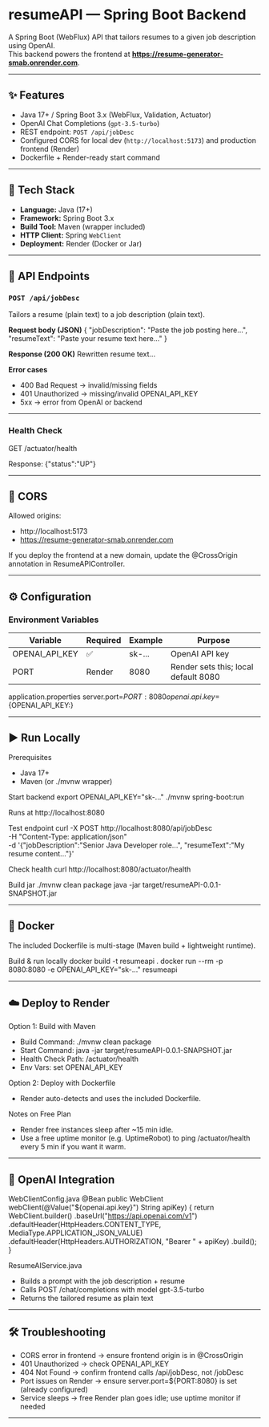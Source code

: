 # resumeAPI — Spring Boot Backend

A Spring Boot (WebFlux) API that tailors resumes to a given job description using OpenAI.  
This backend powers the frontend at **https://resume-generator-smab.onrender.com**.

---

## ✨ Features
- Java 17+ / Spring Boot 3.x (WebFlux, Validation, Actuator)
- OpenAI Chat Completions (`gpt-3.5-turbo`)
- REST endpoint: `POST /api/jobDesc`
- Configured CORS for local dev (`http://localhost:5173`) and production frontend (Render)
- Dockerfile + Render-ready start command

---

## 🧱 Tech Stack
- **Language:** Java (17+)
- **Framework:** Spring Boot 3.x
- **Build Tool:** Maven (wrapper included)
- **HTTP Client:** Spring `WebClient`
- **Deployment:** Render (Docker or Jar)

---

## 📂 API Endpoints

### `POST /api/jobDesc`
Tailors a resume (plain text) to a job description (plain text).

**Request body (JSON)**
{
  "jobDescription": "Paste the job posting here...",
  "resumeText": "Paste your resume text here..."
}

**Response (200 OK)**
Rewritten resume text...

**Error cases**
- 400 Bad Request → invalid/missing fields  
- 401 Unauthorized → missing/invalid OPENAI_API_KEY  
- 5xx → error from OpenAI or backend  

---

### Health Check
GET /actuator/health

Response:
{"status":"UP"}

---

## 🔐 CORS
Allowed origins:
- http://localhost:5173
- https://resume-generator-smab.onrender.com

If you deploy the frontend at a new domain, update the @CrossOrigin annotation in ResumeAPIController.

---

## ⚙️ Configuration

### Environment Variables
Variable         | Required | Example   | Purpose
---------------- | -------- | --------- | -------------------------
OPENAI_API_KEY   | ✅       | sk-...    | OpenAI API key
PORT             | Render   | 8080      | Render sets this; local default 8080

application.properties
server.port=${PORT:8080}
openai.api.key=${OPENAI_API_KEY:}

---

## ▶️ Run Locally

Prerequisites
- Java 17+
- Maven (or ./mvnw wrapper)

Start backend
export OPENAI_API_KEY="sk-..."
./mvnw spring-boot:run

Runs at http://localhost:8080

Test endpoint
curl -X POST http://localhost:8080/api/jobDesc \
  -H "Content-Type: application/json" \
  -d '{"jobDescription":"Senior Java Developer role...", "resumeText":"My resume content..."}'

Check health
curl http://localhost:8080/actuator/health

Build jar
./mvnw clean package
java -jar target/resumeAPI-0.0.1-SNAPSHOT.jar

---

## 🐳 Docker

The included Dockerfile is multi-stage (Maven build + lightweight runtime).

Build & run locally
docker build -t resumeapi .
docker run --rm -p 8080:8080 -e OPENAI_API_KEY="sk-..." resumeapi

---

## ☁️ Deploy to Render

Option 1: Build with Maven
- Build Command: ./mvnw clean package
- Start Command: java -jar target/resumeAPI-0.0.1-SNAPSHOT.jar
- Health Check Path: /actuator/health
- Env Vars: set OPENAI_API_KEY

Option 2: Deploy with Dockerfile
- Render auto-detects and uses the included Dockerfile.

Notes on Free Plan
- Render free instances sleep after ~15 min idle.
- Use a free uptime monitor (e.g. UptimeRobot) to ping /actuator/health every 5 min if you want it warm.

---

## 🧠 OpenAI Integration

WebClientConfig.java
@Bean
public WebClient webClient(@Value("${openai.api.key}") String apiKey) {
    return WebClient.builder()
        .baseUrl("https://api.openai.com/v1")
        .defaultHeader(HttpHeaders.CONTENT_TYPE, MediaType.APPLICATION_JSON_VALUE)
        .defaultHeader(HttpHeaders.AUTHORIZATION, "Bearer " + apiKey)
        .build();
}

ResumeAIService.java
- Builds a prompt with the job description + resume
- Calls POST /chat/completions with model gpt-3.5-turbo
- Returns the tailored resume as plain text

---

## 🛠️ Troubleshooting
- CORS error in frontend → ensure frontend origin is in @CrossOrigin
- 401 Unauthorized → check OPENAI_API_KEY
- 404 Not Found → confirm frontend calls /api/jobDesc, not /jobDesc
- Port issues on Render → ensure server.port=${PORT:8080} is set (already configured)
- Service sleeps → free Render plan goes idle; use uptime monitor if needed

---
